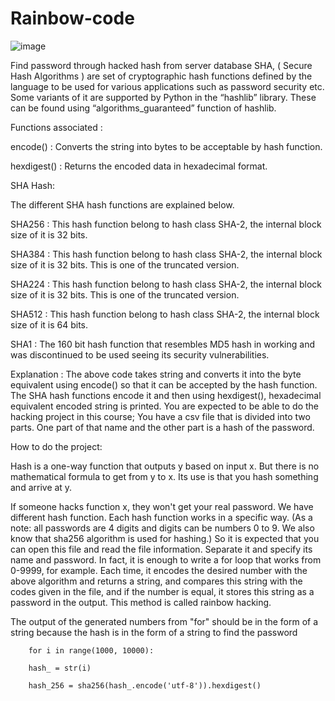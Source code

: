 # Rainbow-code
![image](https://github.com/Peyman2012/Rainbow-code/assets/88220773/814b2f6b-2d26-4951-8b74-126d84e3918a)

Find password through hacked hash from server database
SHA, ( Secure Hash Algorithms ) are set of cryptographic hash functions defined by the language to be used for various applications such as password security etc. Some variants of it are supported by Python in the “hashlib” library. These can be found using “algorithms_guaranteed” function of hashlib.

Functions associated :

 encode() : Converts the string into bytes to be acceptable by hash function.
 
 hexdigest() : Returns the encoded data in hexadecimal format.
 
SHA Hash:

The different SHA hash functions are explained below.

SHA256 : This hash function belong to hash class SHA-2, the internal block size of it is 32 bits.

SHA384 : This hash function belong to hash class SHA-2, the internal block size of it is 32 bits. This is one of the truncated version.

SHA224 : This hash function belong to hash class SHA-2, the internal block size of it is 32 bits. This is one of the truncated version.

SHA512 : This hash function belong to hash class SHA-2, the internal block size of it is 64 bits.

SHA1 : The 160 bit hash function that resembles MD5 hash in working and was discontinued to be used seeing its security vulnerabilities.

Explanation : The above code takes string and converts it into the byte equivalent using encode() so that it can be accepted by the hash function. The SHA hash functions encode it and then using hexdigest(), hexadecimal equivalent encoded string is printed.
You are expected to be able to do the hacking project in this course; You have a csv file that is divided into two parts. One part of that name and the other part is a hash of the password.

How to do the project:

Hash is a one-way function that outputs y based on input x. But there is no mathematical formula to get from y to x. Its use is that you hash something and arrive at y.

If someone hacks function x, they won't get your real password. We have different hash function. Each hash function works in a specific way. (As a note: all passwords are 4 digits and digits can be numbers 0 to 9. We also know that sha256 algorithm is used for hashing.) So it is expected that you can open this file and read the file information. Separate it and specify its name and password. In fact, it is enough to write a for loop that works from 0-9999, for example. Each time, it encodes the desired number with the above algorithm and returns a string, and compares this string with the codes given in the file, and if the number is equal, it stores this string as a password in the output.
This method is called rainbow hacking.

The output of the generated numbers from "for" should be in the form of a string because the hash is in the form of a string to find the password



        for i in range(1000, 10000):
 
        hash_ = str(i)
        
        hash_256 = sha256(hash_.encode('utf-8')).hexdigest()

